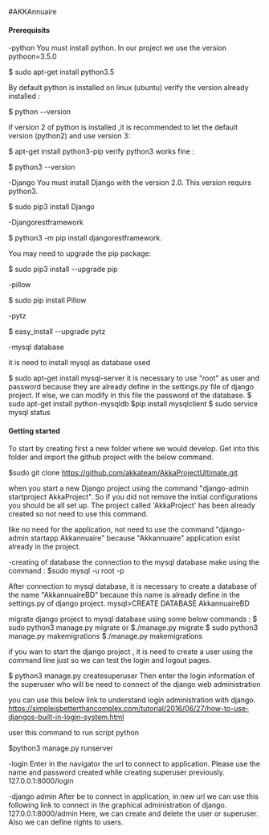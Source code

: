 #AKKAnnuaire 

#### Prerequisits
-python
You must install python. In our project we use the version pythoon=3.5.0

$ sudo apt-get install python3.5 

By default python is installed on linux (ubuntu)
verify the version already installed :

$ python --version

if version 2 of python is installed ,it is recommended to let the default version (python2) and use version 3:

$ apt-get install python3-pip
verify python3 works fine : 

$ python3 --version 

-Django 
You must install Django with the version 2.0. This version requirs python3.

$ sudo pip3 install Django

-Djangorestframework

$ python3 -m pip install djangorestframework.

You may need to upgrade the pip package:

$ sudo pip3 install --upgrade pip

-pillow 

$ sudo pip install Pillow

-pytz 

$  easy_install --upgrade pytz

-mysql database

it is need to install mysql as database used

$ sudo apt-get install mysql-server
it is necessary to use "root" as user and password because they are already define in the settings.py file of django project. If else, we can modify in this file the password of the database.
$ sudo apt-get install python-mysqldb
$pip install mysqlclient
$ sudo service mysql status


#### Getting started

To start by creating first a new folder where we would develop. Get into this folder and import the github project with the below command.

$sudo git clone https://github.com/akkateam/AkkaProjectUltimate.git

when you start a new Django project using the command "django-admin startproject AkkaProject". So if you did not remove the initial configurations you should be all set up. The project called 'AkkaProject' has been already created so not need to use this command.

like no need for the application, not need to use the command "django-admin startapp Akkannuaire" because "Akkannuaire" application exist already in the project.

-creating of database
the connection to the mysql database make using the command :
$sudo mysql -u root -p

After connection to mysql database, it is necessary to create a database of the name  "AkkannuaireBD" because this name is already define in the settings.py of django project.
mysql>CREATE DATABASE AkkannuaireBD

migrate django project to mysql database using some below commands :
$ sudo python3 manage.py migrate  or    $./manage.py migrate
$ sudo python3 manage.py makemigrations $./manage.py makemigrations

if you wan to start the django project , it is need to create a user using the command line just so we can test the login and logout pages.

$ python3 manage.py createsuperuser
Then enter the login information of the superuser who will be need to connect of the django web administration


you can use this below link to understand login administration with django.
https://simpleisbetterthancomplex.com/tutorial/2016/06/27/how-to-use-djangos-built-in-login-system.html

user this command to run script python 

$python3 manage.py runserver 

-login 
Enter in the navigator the url to connect to application. Please use the name and password created while creating superuser previously. 
127.0.0.1:8000/login

-django admin
After be to connect in application, in new url we can use this following link to connect in the graphical administration of django.
127.0.0.1:8000/admin
Here, we can create and delete the user or superuser. Also we can define rights to users.

